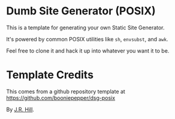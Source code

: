 # Dumb Site Generator (POSIX)

This is a template for generating your own Static Site Generator.

It's powered by common POSIX utilities like `sh`, `envsubst`, and `awk`.

Feel free to clone it and hack it up into whatever you want it to be.

# Template Credits

This comes from a github repository template at https://github.com/booniepepper/dsg-posix

By [J.R. Hill](https://so.dang.cool).
